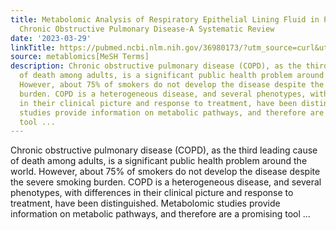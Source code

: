 ```yaml
---
title: Metabolomic Analysis of Respiratory Epithelial Lining Fluid in Patients with
  Chronic Obstructive Pulmonary Disease-A Systematic Review
date: '2023-03-29'
linkTitle: https://pubmed.ncbi.nlm.nih.gov/36980173/?utm_source=curl&utm_medium=rss&utm_campaign=pubmed-2&utm_content=1Zkrxt7ktlCbHBXEV3v65xxSnkSWNsJ1A6Fq3gBniKhGfIUslK&fc=20210907212339&ff=20230330210616&v=2.17.9.post6+86293ac
source: metablomics[MeSH Terms]
description: Chronic obstructive pulmonary disease (COPD), as the third leading cause
  of death among adults, is a significant public health problem around the world.
  However, about 75% of smokers do not develop the disease despite the severe smoking
  burden. COPD is a heterogeneous disease, and several phenotypes, with differences
  in their clinical picture and response to treatment, have been distinguished. Metabolomic
  studies provide information on metabolic pathways, and therefore are a promising
  tool ...
---
```

Chronic obstructive pulmonary disease (COPD), as the third leading cause of death among adults, is a significant public health problem around the world. However, about 75% of smokers do not develop the disease despite the severe smoking burden. COPD is a heterogeneous disease, and several phenotypes, with differences in their clinical picture and response to treatment, have been distinguished. Metabolomic studies provide information on metabolic pathways, and therefore are a promising tool ...